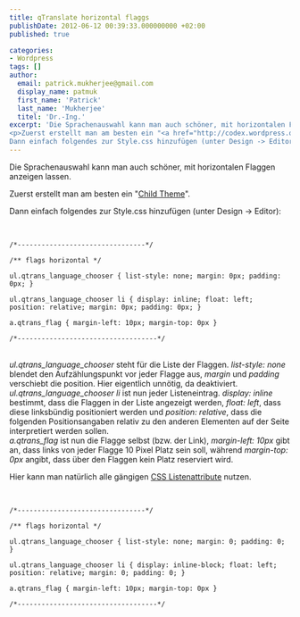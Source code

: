 ```yaml
---
title: qTranslate horizontal flaggs
publishDate: 2012-06-12 00:39:33.000000000 +02:00
published: true

categories:
- Wordpress
tags: []
author:
  email: patrick.mukherjee@gmail.com
  display_name: patmuk
  first_name: 'Patrick'
  last_name: 'Mukherjee'
  titel: 'Dr.-Ing.'
excerpt: 'Die Sprachenauswahl kann man auch schöner, mit horizontalen Flaggen anzeigen lassen.
<p>Zuerst erstellt man am besten ein "<a href="http://codex.wordpress.org/Child_Themes" title="how to create a child theme" target="_blank">Child Theme</a>".
Dann einfach folgendes zur Style.css hinzufügen (unter Design -> Editor):'
---
```

<p>Die Sprachenauswahl kann man auch schöner, mit horizontalen Flaggen anzeigen lassen.</p>
<p>Zuerst erstellt man am besten ein "<a href="http://codex.wordpress.org/Child_Themes" title="how to create a child theme" target="_blank">Child Theme</a>".</p>
<p>Dann einfach folgendes zur Style.css hinzufügen (unter Design -> Editor):<br />
<br />
<code><br />
/*--------------------------------*/<br />
/** flags horizontal */<br />
ul.qtrans_language_chooser { list-style: none; margin: 0px; padding: 0px; }<br />
ul.qtrans_language_chooser li { display: inline; float: left; position: relative; margin: 0px; padding: 0px; }<br />
a.qtrans_flag { margin-left: 10px; margin-top: 0px }<br />
/*-----------------------------------*/<br />
</code><br />
<em>ul.qtrans_language_chooser</em> steht für die Liste der Flaggen. <em>list-style: none</em> blendet den Aufzählungspunkt vor jeder Flagge aus, <em>margin</em> und <em>padding</em> verschiebt die position. Hier eigentlich unnötig, da deaktiviert.<br />
<em>ul.qtrans_language_chooser li</em> ist nun jeder Listeneintrag. <em>display: inline</em> bestimmt, dass die Flaggen in der Liste angezeigt werden, <em>float: left</em>, dass diese linksbündig positioniert werden und <em>position: relative</em>, dass die folgenden Positionsangaben relativ zu den anderen Elementen auf der Seite interpretiert werden sollen.<br />
<em>a.qtrans_flag</em> ist nun die Flagge selbst (bzw. der Link),  <em>margin-left: 10px</em> gibt an, dass links von jeder Flagge 10 Pixel Platz sein soll, während <em>margin-top: 0px</em> angibt, dass über den Flaggen kein Platz reserviert wird.</p>
<p>Hier kann man natürlich alle gängigen <a href="http://www.w3schools.com/css/css_list.asp">CSS Listenattribute</a> nutzen.<br />
<br />
<code><br />
/*--------------------------------*/<br />
/** flags horizontal */<br />
ul.qtrans_language_chooser { list-style: none; margin: 0; padding: 0; }<br />
ul.qtrans_language_chooser li { display: inline-block; float: left; position: relative; margin: 0; padding: 0; }<br />
a.qtrans_flag { margin-left: 10px; margin-top: 0px }<br />
/*-----------------------------------*/<br />
</code><br />
